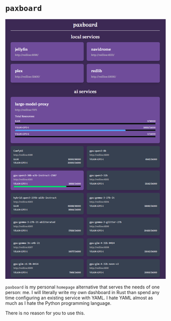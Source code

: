 # `paxboard`

![paxboard screenshot](docs/paxboard.png)

`paxboard` is my personal `homepage` alternative that serves the needs of one person: me. I will literally write my own dashboard in Rust than spend any time configuring an existing service with YAML. I hate YAML almost as much as I hate the Python programming language.

There is no reason for you to use this.
